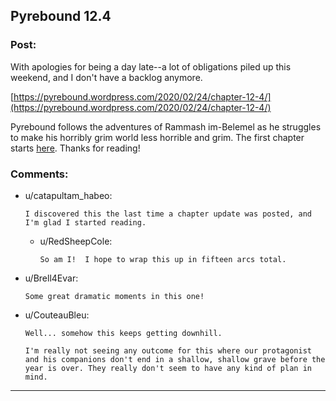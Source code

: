 ## Pyrebound 12.4

### Post:

With apologies for being a day late--a lot of obligations piled up this weekend, and I don't have a backlog anymore.

[https://pyrebound.wordpress.com/2020/02/24/chapter-12-4/](https://pyrebound.wordpress.com/2020/02/24/chapter-12-4/)

Pyrebound follows the adventures of Rammash im-Belemel as he struggles to make his horribly grim world less horrible and grim.  The first chapter starts [here](https://pyrebound.wordpress.com/2019/01/17/one-a-child-of-the-hearth/).  Thanks for reading!

### Comments:

- u/catapultam_habeo:
  ```
  I discovered this the last time a chapter update was posted, and I'm glad I started reading.
  ```

  - u/RedSheepCole:
    ```
    So am I!  I hope to wrap this up in fifteen arcs total.
    ```

- u/Brell4Evar:
  ```
  Some great dramatic moments in this one!
  ```

- u/CouteauBleu:
  ```
  Well... somehow this keeps getting downhill.

  I'm really not seeing any outcome for this where our protagonist and his companions don't end in a shallow, shallow grave before the year is over. They really don't seem to have any kind of plan in mind.
  ```

---


